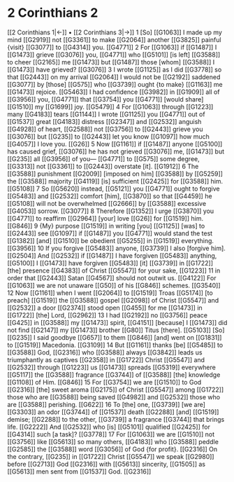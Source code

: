 # 2 Corinthians 2
[[2 Corinthians 1|←]] • [[2 Corinthians 3|→]]
1 [So] [[G1063]] I made up my mind [[G2919]] not [[G3361]] to make [[G2064]] another [[G3825]] painful {visit} [[G3077]] to [[G4314]] you. [[G4771]] 
2 For [[G1063]] if [[G1487]] I [[G1473]] grieve [[G3076]] you, [[G4771]] who [[G5101]] [is left] [[G3588]] to cheer [[G2165]] me [[G1473]] but [[G1487]] those [whom] [[G3588]] I [[G1473]] have grieved? [[G3076]] 
3 I wrote [[G1125]] as I did [[G3778]] so that [[G2443]] on my arrival [[G2064]] I would not be [[G2192]] saddened [[G3077]] by [those] [[G575]] who [[G3739]] ought {to make} [[G1163]] me [[G1473]] rejoice. [[G5463]] I had confidence [[G3982]] in [[G1909]] all of [[G3956]] you, [[G4771]] that [[G3754]] you [[G4771]] [would share] [[G1510]] my [[G1699]] joy. [[G5479]] 
4 For [[G1063]] through [[G1223]] many [[G4183]] tears [[G1144]] I wrote [[G1125]] you [[G4771]] out of [[G1537]] great [[G4183]] distress [[G2347]] and [[G2532]] anguish [[G4928]] of heart, [[G2588]] not [[G3756]] to [[G2443]] grieve you [[G3076]] but [[G235]] to [[G2443]] let you know [[G1097]] how much [[G4057]] I love you. [[G26]] 
5 Now [[G1161]] if [[G1487]] anyone [[G5100]] has caused grief, [[G3076]] he has not grieved [[G3076]] me, [[G1473]] but [[G235]] all [[G3956]] of you— [[G4771]] to [[G575]] some degree, [[G3313]] not [[G3361]] to [[G2443]] overstate [it]. [[G1912]] 
6 The [[G3588]] punishment [[G2009]] [imposed on him] [[G3588]] by [[G5259]] the [[G3588]] majority [[G4119]] [is] sufficient [[G2425]] for [[G3588]] him. [[G5108]] 
7 So [[G5620]] instead, [[G5121]] you [[G4771]] ought to forgive [[G5483]] and [[G2532]] comfort [him], [[G3870]] so that [[G4459]] he [[G5108]] will not be overwhelmed [[G2666]] by [[G3588]] excessive [[G4053]] sorrow. [[G3077]] 
8 Therefore [[G1352]] I urge [[G3870]] you [[G4771]] to reaffirm [[G2964]] [your] love [[G26]] for [[G1519]] him. [[G846]] 
9 {My} purpose [[G1519]] in writing [you] [[G1125]] [was] to [[G2443]] see [[G1097]] if [[G1487]] you [[G4771]] would stand the test [[G1382]] [and] [[G1510]] be obedient [[G5255]] in [[G1519]] everything. [[G3956]] 
10 If you forgive [[G5483]] anyone, [[G3739]] I also [forgive him]. [[G2504]] And [[G2532]] if [[G1487]] I have forgiven [[G5483]] anything, [[G5100]] I [[G1473]] have forgiven [[G5483]] [it] [[G3739]] in [[G1722]] [the] presence [[G4383]] of Christ [[G5547]] for your sake, [[G1223]] 
11 in order that [[G2443]] Satan [[G4567]] should not outwit us. [[G4122]] For [[G1063]] we are not unaware [[G50]] of his [[G846]] schemes. [[G3540]] 
12 Now [[G1161]] when I went [[G2064]] to [[G1519]] Troas [[G5174]] [to preach] [[G1519]] the [[G3588]] gospel [[G2098]] of Christ [[G5547]] and [[G2532]] a door [[G2374]] stood open [[G455]] for me [[G1473]] in [[G1722]] [the] Lord, [[G2962]] 
13 I had [[G2192]] no [[G3756]] peace [[G425]] in [[G3588]] my [[G1473]] spirit, [[G4151]] [because] I [[G1473]] did not find [[G2147]] my [[G1473]] brother [[G80]] Titus [there]. [[G5103]] [So] [[G235]] I said goodbye [[G657]] to them [[G846]] [and] went on [[G1831]] to [[G1519]] Macedonia. [[G3109]] 
14 But [[G1161]] thanks [be] [[G5485]] to [[G3588]] God, [[G2316]] who [[G3588]] always [[G3842]] leads us triumphantly as captives [[G2358]] in [[G1722]] Christ [[G5547]] and [[G2532]] through [[G1223]] us [[G1473]] spreads [[G5319]] everywhere [[G5117]] the [[G3588]] fragrance [[G3744]] of [[G3588]] [the] knowledge [[G1108]] of Him. [[G846]] 
15 For [[G3754]] we are [[G1510]] to God [[G2316]] [the] sweet aroma [[G2175]] of Christ [[G5547]] among [[G1722]] those who are [[G3588]] being saved [[G4982]] and [[G2532]] those who are [[G3588]] perishing. [[G622]] 
16 To [the] one, [[G3739]] [we are] [[G3303]] an odor [[G3744]] of [[G1537]] death [[G2288]] [and] [[G1519]] demise; [[G2288]] to the other, [[G3739]] a fragrance [[G3744]] that brings life. [[G2222]] And [[G2532]] who [is] [[G5101]] qualified [[G2425]] for [[G4314]] such [a task]? [[G3778]] 
17 For [[G1063]] we are [[G1510]] not [[G3756]] like [[G5613]] so many others, [[G4183]] who [[G3588]] peddle [[G2585]] the [[G3588]] word [[G3056]] of God {for profit}. [[G2316]] On the contrary, [[G235]] in [[G1722]] Christ [[G5547]] we speak [[G2980]] before [[G2713]] God [[G2316]] with [[G5613]] sincerity, [[G1505]] as [[G5613]] men sent from [[G1537]] God. [[G2316]] 
